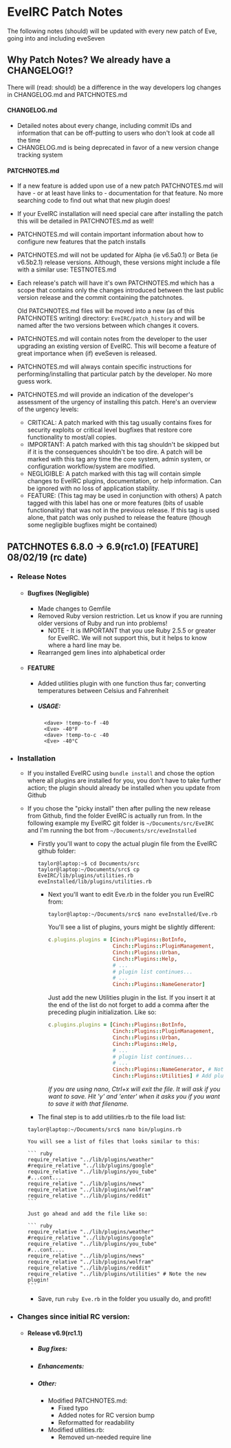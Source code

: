 # EveIRC Patch Notes

The following notes (should) will be updated with every new patch of Eve, going into and including eveSeven

## Why Patch Notes? We already have a CHANGELOG!?

There will (read: should) be a difference in the way developers log changes in CHANGELOG.md and PATCHNOTES.md

#### CHANGELOG.md
  * Detailed notes about every change, including commit IDs and information that can be off-putting to users who don't look at code all the time
  * CHANGELOG.md is being deprecated in favor of a new version change tracking system
  
#### PATCHNOTES.md
  * If a new feature is added upon use of a new patch PATCHNOTES.md will have - or at least have links to - documentation for that feature. No more searching code to find out what that new plugin does!
  * If your EveIRC installation will need special care after installing the patch this will be detailed in PATCHNOTES.md as well!
  * PATCHNOTES.md will contain important information about how to configure new features that the patch installs
  * PATCHNOTES.md will not be updated for Alpha (ie v6.5a0.1) or Beta (ie v6.5b2.1) release versions. Although, these versions might include a file with a similar use: TESTNOTES.md
  * Each release's patch will have it's own PATCHNOTES.md which has a scope that contains only the changes introduced between the last public version release and the commit containing the patchnotes.
  
    Old PATCHNOTES.md files will be moved into a new (as of this PATCHNOTES writing) directory: `EveIRC/patch_history` and will be named after the two versions between which changes it covers.
    
  * PATCHNOTES.md will contain notes from the developer to the user upgrading an existing version of EveIRC. This will become a feature of great importance when (if) eveSeven is released.
  * PATCHNOTES.md will always contain specific instructions for performing/installing that particular patch by the developer. No more guess work.
  * PATCHNOTES.md will provide an indication of the developer's assessment of the urgency of installing this patch. Here's an overview of the urgency levels:
    * CRITICAL: A patch marked with this tag usually contains fixes for security exploits or critical level bugfixes that restore core functionality to most/all copies.
    * IMPORTANT: A patch marked with this tag shouldn't be skipped  but if it is the consequences shouldn't be too dire. A patch will be marked with this tag any time the core system, admin system, or configuration workflow/system are modified.
    * NEGLIGIBLE: A patch marked with this tag will contain simple changes to EveIRC plugins, documentation, or help information. Can be ignored with no loss of application stability.
    * FEATURE: (This tag may be used in conjunction with others) A patch tagged with this label has one or more features (bits of usable functionality) that was not in the previous release. If this tag is used alone, that patch was only pushed to release the feature (though some negligible bugfixes might be contained)
    
## PATCHNOTES 6.8.0 -> 6.9(rc1.0) [FEATURE] 08/02/19 (rc date)

  - ### Release Notes
    * #### Bugfixes (Negligible)
      * Made changes to Gemfile
      * Removed Ruby version restriction. Let us know if you are running older versions of Ruby and run into problems!
        * NOTE - It is IMPORTANT that you use Ruby 2.5.5 or greater for EveIRC. We will not support this, but it helps to know where a hard line may be.
      * Rearranged gem lines into alphabetical order
    
    * #### FEATURE
      * Added utilities plugin with one function thus far; converting temperatures between Celsius and Fahrenheit
      * ##### USAGE:            
                               
        ``` irc                
          <dave> !temp-to-f -40
          <Eve> -40°F          
          <dave> !temp-to-c -40
          <Eve> -40°C          
        ```                    
  
  - ### Installation
    * If you installed EveIRC using `bundle install` and chose the option where all plugins are installed for you, you don't have to take further action; the plugin should already be installed when you update from Github
  
    * If you chose the "picky install" then after pulling the new release from Github, find the folder EveIRC is actually run from. In the following example my  EveIRC git folder is `~/Documents/src/EveIRC` and I'm running the bot from `~/Documents/src/eveInstalled`
      * Firstly you'll want to copy the actual plugin file from the EveIRC github folder: 
        ``` console
        taylor@laptop:~$ cd Documents/src
        taylor@laptop:~/Documents/src$ cp EveIRC/lib/plugins/utilities.rb eveInstalled/lib/plugins/utilities.rb
        ```
        * Next you'll want to edit Eve.rb in the folder you run EveIRC from:
            
          ``` console
          taylor@laptop:~/Documents/src$ nano eveInstalled/Eve.rb
          ```
          You'll see a list of plugins, yours might be slightly different:
        
          ``` ruby
          c.plugins.plugins = [Cinch::Plugins::BotInfo,
                               Cinch::Plugins::PluginManagement,
                               Cinch::Plugins::Urban,
                               Cinch::Plugins::Help,
                               # ...
                               # plugin list continues...
                               # ...
                               Cinch::Plugins::NameGenerator]
          ```
        
          Just add the new Utilities plugin in the list. If you insert it at the end of the list do not forget to add a comma after the preceding plugin initialization. Like so:
        
          ``` ruby
          c.plugins.plugins = [Cinch::Plugins::BotInfo,
                               Cinch::Plugins::PluginManagement,
                               Cinch::Plugins::Urban,
                               Cinch::Plugins::Help,
                               # ...
                               # plugin list continues...
                               # ...
                               Cinch::Plugins::NameGenerator, # Note new comma
                               Cinch::Plugins::Utilities] # Add plugin, don't forget closing brace!
           ```
          _If you are using nano, Ctrl+x will exit the file. It will ask if you want to save. Hit 'y' and 'enter' when it asks you if you want to save it with that filename._
       * The final step is to add utilities.rb to the file load list:
        
        ``` console
        taylor@laptop:~/Documents/src$ nano bin/plugins.rb
        ```
        
          You will see a list of files that looks similar to this:
          
          ``` ruby
          require_relative "../lib/plugins/weather"
          #require_relative "../lib/plugins/google"
          require_relative "../lib/plugins/you_tube"
          #...cont....
          require_relative "../lib/plugins/news"
          require_relative "../lib/plugins/wolfram"
          require_relative "../lib/plugins/reddit"
          ```
          
          Just go ahead and add the file like so:
          
          ``` ruby
          require_relative "../lib/plugins/weather"
          #require_relative "../lib/plugins/google"
          require_relative "../lib/plugins/you_tube"
          #...cont....
          require_relative "../lib/plugins/news"
          require_relative "../lib/plugins/wolfram"
          require_relative "../lib/plugins/reddit"
          require_relative "../lib/plugins/utilities" # Note the new plugin!
          ```
         * Save, run `ruby Eve.rb` in the folder you usually do, and profit!
  - ### Changes since initial RC version:
    * #### Release v6.9(rc1.1)
      * ##### Bug fixes:
      * ##### Enhancements:
      * ##### Other:
        * Modified PATCHNOTES.md:
          * Fixed typo
          * Added notes for RC version bump
          * Reformatted for readability
        * Modified utilities.rb:
          * Removed un-needed require line